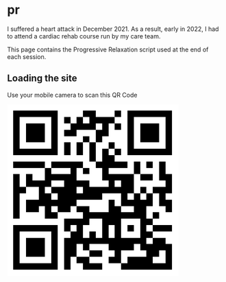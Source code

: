 # pr

I suffered a heart attack in December 2021. As a result, early in 2022, I had to attend a cardiac rehab course run by my care team.

This page contains the Progressive Relaxation script used at the end of each session.

## Loading the site

Use your mobile camera to scan this QR Code

![QR Code](qrcode.png)

